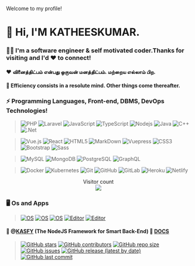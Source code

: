 Welcome to my profile!
# 👋 Hi, I'M KATHEESKUMAR.
### 🙋‍♂ **I'm a software engineer & self motivated coder.Thanks for visiting and I'd ❤ to connect!**

#### ❤️ வினைத்திட்பம் என்பது ஒருவன் மனத்திட்பம். மற்றைய எல்லாம் பிற. 
#### 💯 Efficiency consists in a resolute mind. Other things come thereafter.

### ⚡ Programming Languages, Front-end, DBMS, DevOps Technologies!
> ![PHP](https://img.shields.io/badge/-PHP-8E9CFF?style=flat-square&logo=php)
![Laravel](https://img.shields.io/badge/-Laravel-red?style=flat-square&logo=laravel)
![JavaScript](https://img.shields.io/badge/-JavaScript-black?style=flat-square&logo=javascript)
![TypeScript](https://img.shields.io/badge/-TypeScript-007ACC?style=flat-square&logo=typescript)
![Nodejs](https://img.shields.io/badge/-Nodejs-black?style=flat-square&logo=Node.js)
![Java](https://img.shields.io/badge/-java-E34A86?style=flat-square&logo=java)
![C++](https://img.shields.io/badge/-C++-00599C?style=flat-square&logo=c)
![.Net](https://img.shields.io/badge/-.Net-430098?style=flat-square&logo=.Net)

> ![Vue.js](https://img.shields.io/badge/-Vue.js-%232c3e50?style=flat-square&logo=Vue.js)
![React](https://img.shields.io/badge/-React-%23282C34?style=flat-square&logo=react)
![HTML5](https://img.shields.io/badge/-HTML5-E34F26?style=flat-square&logo=html5&logoColor=white)
![MarkDown](https://img.shields.io/badge/-MarkDown-007ACC?style=flat-square&logo=markdown&logoColor=white)
![Vuepress](https://img.shields.io/badge/-Vuepress-%232c3e50?style=flat-square&logo=Vue)
![CSS3](https://img.shields.io/badge/-CSS3-1572B6?style=flat-square&logo=css3)
![Bootstrap](https://img.shields.io/badge/-Bootstrap-563D7C?style=flat-square&logo=bootstrap)
![Sass](https://img.shields.io/badge/-Sass-%23CC6699?style=flat-square&logo=sass&logoColor=ffffff)

> ![MySQL](https://img.shields.io/badge/-MySQL-black?style=flat-square&logo=mysql)
![MongoDB](https://img.shields.io/badge/-MongoDB-black?style=flat-square&logo=mongodb)
![PostgreSQL](https://img.shields.io/badge/-PostgreSQL-336791?style=flat-square&logo=postgresql)
![GraphQL](https://img.shields.io/badge/-GraphQL-E10098?style=flat-square&logo=graphql)

> ![Docker](https://img.shields.io/badge/-Docker-black?style=flat-square&logo=docker)
![Kubernetes](https://img.shields.io/badge/-Kubernetes-black?style=flat-square&logo=kubernetes)
![Git](https://img.shields.io/badge/-Git-black?style=flat-square&logo=git)
![GitHub](https://img.shields.io/badge/-GitHub-181717?style=flat-square&logo=github)
![GitLab](https://img.shields.io/badge/-GitLab-FCA121?style=flat-square&logo=gitlab)
![Heroku](https://img.shields.io/badge/-Heroku-430098?style=flat-square&logo=heroku)
![Netlify](https://img.shields.io/badge/-Netlify-%2300C7B7?style=flat-square&logo=netlify&logoColor=ffffff)

<p align="center"> 
  Visitor count<br>
  <img src="https://profile-counter.glitch.me/katheesh/count.svg" />
</p>

### 🖥 Os and Apps

> [![OS](https://img.shields.io/badge/OS-Linux-informational?style=flat-square&logo=linux&logoColor=white)](https://en.wikipedia.org/wiki/Linux)
[![OS](https://img.shields.io/badge/OS-Windows-informational?style=flat-square&logo=windows&logoColor=blue)](https://en.wikipedia.org/wiki/Windows)
[![OS](https://img.shields.io/badge/OS-macOS-informational?style=flat-square&logo=apple&logoColor=white)](https://en.wikipedia.org/wiki/MacOS)
[![Editor](https://img.shields.io/badge/Editor-VSCode-blue?style=flat-square&logo=visual-studio-code&logoColor=white)](https://code.visualstudio.com/)
[![Editor](https://img.shields.io/badge/Editor-sublime-text?style=flat-square&logo=sublime-text&logoColor=white)](https://sublimetext.com/)

#### 🔴 @[KASFY](https://github.com/opshit) (The NodeJS Framework for Smart Back-End)  🔘 [DOCS](https://kasfy.js.org)
> [![GitHub stars](https://img.shields.io/github/stars/kasfy/kasfy)](https://github.com/kasfy/kasfy/stargazers)
[![GitHub contributors](https://img.shields.io/github/contributors/kasfy/kasfy)](https://github.com/kasfy/kasfy/graphs/contributors)
[![GitHub repo size](https://img.shields.io/github/repo-size/kasfy/kasfy)](https://github.com/kasfy)
[![GitHub issues](https://img.shields.io/github/issues/kasfy/kasfy)](https://github.com/kasfy/kasfy/issues)
[![GitHub release (latest by date)](https://img.shields.io/github/v/release/kasfy/kasfy)](https://github.com/kasfy/kasfy/releases)
[![GitHub last commit](https://img.shields.io/github/last-commit/kasfy/kasfy)](https://github.com/kasfy/kasfy/commits/master)
